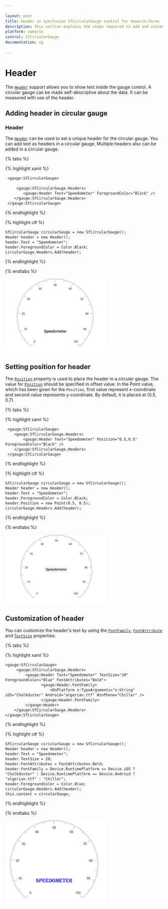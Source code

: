 ```yaml
---

layout: post
title: Header in Syncfusion SfCircularGauge control for Xamarin.Forms
description: This section explains the steps required to add and customize header in Syncfusion Circular Gauge control for Xamarin.Forms
platform: xamarin
control: SfCircularGauge
documentation: ug

---
```


# Header

The [`Header`](https://help.syncfusion.com/cr/cref_files/xamarin/Syncfusion.SfGauge.XForms~Syncfusion.SfGauge.XForms.Header.html) support allows you to show text inside the gauge control. A circular gauge can be made self-descriptive about the data. It can be  measured with use of the header.

## Adding header in circular gauge

###  Header

The [`Header`](https://help.syncfusion.com/cr/cref_files/xamarin/Syncfusion.SfGauge.XForms~Syncfusion.SfGauge.XForms.Header.html) can be used to set a unique header for the circular gauge. You can add text as headers in a circular gauge. Multiple headers also can be added in a circular gauge.

{% tabs %}

{% highlight xaml %}

     <gauge:SfCircularGauge>
	  
         <gauge:SfCircularGauge.Headers>
            <gauge:Header Text="Speedometer" ForegroundColor="Black" />
        </gauge:SfCircularGauge.Headers>
     </gauge:SfCircularGauge>

{% endhighlight %}

{% highlight c# %}

    SfCircularGauge circularGauge = new SfCircularGauge(); 
    Header header = new Header();
    header.Text = "Speedometer";
    header.ForegroundColor = Color.Black;
    circularGauge.Headers.Add(header); 

{% endhighlight %}

{% endtabs %}

![](header_images/header.png)

##  Setting position for header

The [`Position`](https://help.syncfusion.com/cr/cref_files/xamarin/Syncfusion.SfGauge.XForms~Syncfusion.SfGauge.XForms.Header~Position.html) property is used to place the header in a circular gauge. The value for [`Position`](https://help.syncfusion.com/cr/cref_files/xamarin/Syncfusion.SfGauge.XForms~Syncfusion.SfGauge.XForms.Header~Position.html) should be specified in offset value. In the Point value, which has been given for the `Position`, first value represent x-coordinate and second value represents y-coordinate. By default, it is placed at (0.5, 0.7).

{% tabs %}

{% highlight xaml %}
 
     <gauge:SfCircularGauge>
        <gauge:SfCircularGauge.Headers>
            <gauge:Header Text="Speedometer" Position="0.5,0.5" ForegroundColor="Black" />
        </gauge:SfCircularGauge.Headers>
     </gauge:SfCircularGauge>

{% endhighlight %}

{% highlight c# %}

    SfCircularGauge circularGauge = new SfCircularGauge(); 
    Header header = new Header();
    header.Text = "Speedometer";
    header.ForegroundColor = Color.Black;
    header.Position = new Point(0.5, 0.5);
    circularGauge.Headers.Add(header); 
    
{% endhighlight %}

{% endtabs %}

![](header_images/header-position.png)

##  Customization of header

You can customize the header's text by using the [`FontFamily`](https://help.syncfusion.com/cr/cref_files/xamarin/Syncfusion.SfGauge.XForms~Syncfusion.SfGauge.XForms.Header~FontFamily.html), [`FontAttribute`](https://help.syncfusion.com/cr/cref_files/xamarin/Syncfusion.SfGauge.XForms~Syncfusion.SfGauge.XForms.Header~FontAttributes.html) and [`TextSize`](https://help.syncfusion.com/cr/cref_files/xamarin/Syncfusion.SfGauge.XForms~Syncfusion.SfGauge.XForms.Header~TextSize.html) properties.

{% tabs %}

{% highlight xaml %}
 
    <gauge:SfCircularGauge>
         <gauge:SfCircularGauge.Headers>
             <gauge:Header Text="Speedometer" TextSize="20" ForegroundColor="Blue" FontAttributes="Bold">
			        <gauge:Header.FontFamily>
                        <OnPlatform x:TypeArguments="x:String" iOS="Chalkduster" Android="algerian.ttf" WinPhone="Chiller" />
                    </gauge:Header.FontFamily>
		     </gauge:Header>
        </gauge:SfCircularGauge.Headers>
    </gauge:SfCircularGauge>

{% endhighlight %}

{% highlight c# %}

    SfCircularGauge circularGauge = new SfCircularGauge(); 
    Header header = new Header();
    header.Text = "Speedometer";
    header.TextSize = 20;
    header.FontAttributes = FontAttributes.Bold;
    header.FontFamily = Device.RuntimePlatform == Device.iOS ? "Chalkduster" : Device.RuntimePlatform == Device.Android ? "algerian.ttf" : "Chiller";
    header.ForegroundColor = Color.Blue;   
    circularGauge.Headers.Add(header); 
    this.content = circularGauge;
    
{% endhighlight %}

{% endtabs %}

![](header_images/header-customise.png)